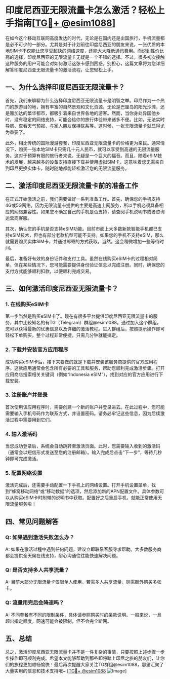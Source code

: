 # 印度尼西亚无限流量卡怎么激活？轻松上手指南[[TG💪+ @esim1088](https://t.me/s/esim1088)]

在如今这个移动互联网高度发达的时代，无论是在国内还是出国旅行，手机流量都是必不可少的一部分。尤其是对于计划前往印度尼西亚的朋友来说，一张优质的本地SIM卡不仅能让您享受超快的网络速度，还能大大降低通讯费用。而说到性价比高的选择，印度尼西亚的无限流量卡无疑是一个不错的选择。不过，很多初次接触这种服务的用户可能会对如何激活这张卡感到困惑。别担心，这篇文章将为您详细解答印度尼西亚无限流量卡的激活流程，让您轻松上手。

## 一、为什么选择印度尼西亚无限流量卡？

首先，我们来聊聊为什么选择印度尼西亚无限流量卡是明智之举。印尼作为一个热门的旅游目的地，拥有丰富的自然景观和文化资源，无论是巴厘岛的阳光沙滩，还是雅加达的繁华都市，都吸引着来自世界各地的游客。然而，当你身处异国他乡时，没有稳定的网络支持，可能会给你的旅行体验带来诸多不便。比如，无法实时导航、查看天气预报、与家人朋友保持联系等。这时候，一张无限流量卡就显得尤为重要了。

此外，相比传统的国际漫游套餐，印度尼西亚无限流量卡的价格更为亲民。通常情况下，购买一张本地SIM卡只需几十元人民币，就可以享受到高速的无限流量服务。这对于预算有限的旅行者来说，无疑是一个巨大的福音。而且，随着eSIM技术的发展，越来越多的设备支持直接下载并使用虚拟SIM卡，这意味着您无需亲自到印尼更换实体卡，随时随地都能轻松激活您的无限流量服务。

## 二、激活印度尼西亚无限流量卡前的准备工作

在正式开始激活之前，我们需要做好一系列准备工作。首先，确保您的手机支持4G或5G网络。因为无限流量卡提供的主要是高速上网服务，所以手机必须具备相应的网络兼容性。如果您不确定自己的手机是否支持，请查阅手机说明书或者咨询运营商客服。

其次，确认您的手机是否支持eSIM功能。目前市面上大多数新款智能手机都已支持eSIM技术，但也有部分老款机型可能不支持。如果您的手机不支持eSIM，那么就需要购买实体SIM卡，并通过邮寄的方式获取。当然，这会稍微增加一些等待时间。

最后，准备好有效的身份证件和支付工具。虽然在线购买eSIM卡的过程相对简单，但在某些情况下，您可能需要提供身份验证信息以完成注册。同时，确保您的支付方式能够顺利扣款，以便顺利完成交易。

## 三、如何激活印度尼西亚无限流量卡？

### 1. 在线购买eSIM卡

第一步当然是购买eSIM卡了。现在有很多平台提供印度尼西亚无限流量卡的服务，其中比较知名的有TG（Telegram）群组@esim1088。通过加入这个群组，您可以获得最新的优惠信息以及详细的激活教程。进入群组后，按照提示操作即可轻松下单购买。整个过程非常便捷，只需几分钟就能搞定。

### 2. 下载并安装官方应用程序

成功购买eSIM卡后，接下来要做的就是下载并安装该服务商提供的官方应用程序。这款应用通常会包含所有必要的工具和服务，帮助您顺利完成激活步骤。打开应用商店搜索相关关键词（例如“Indonesia eSIM”），找到对应的官方应用进行下载安装。

### 3. 注册账户并登录

首次使用该应用程序时，需要创建一个新的账户并登录进去。在此过程中，您可能需要输入手机号码作为联系方式，并设置密码。请务必牢记这些信息，因为后续激活过程中需要用到它们。

### 4. 输入激活码

当您成功登录后，系统会自动跳转至激活页面。此时，您需要输入收到的激活码（通常会以短信形式发送至您的注册邮箱）。输入完成后点击“下一步”，等待几秒钟即可完成激活。

### 5. 配置网络设置

激活完成后，还需要手动配置一下手机上的网络设置。打开手机设置菜单，找到“蜂窝移动网络”或“移动数据”的选项，然后添加新的APN配置文件。具体参数可以从购买eSIM卡时附带的说明书中获取。配置好之后重启手机，就能正常使用无限流量服务啦！

## 四、常见问题解答

### Q: 如果遇到激活失败怎么办？
A: 如果在激活过程中遇到任何问题，建议立即联系客服寻求帮助。大多数服务商都会提供全天候在线支持，耐心沟通往往能快速解决问题。

### Q: 是否支持多人共享流量？
A: 目前大部分无限流量卡仅限单人使用，若需多人共享流量，则需额外购买多张卡。

### Q: 流量用完后会降速吗？
A: 不同套餐有不同的限制条件，具体请参照购买时的条款说明。一般来说，一旦超出指定额度，网速可能会被限制，但不会完全断网。

## 五、总结

总之，激活印度尼西亚无限流量卡并不是一件复杂的事情，只要按照上述步骤一步步操作即可顺利完成。希望本文能够帮助到那些即将踏上印尼之旅的朋友们，让你们的旅程更加顺畅愉快！最后再次提醒大家关注TG群组@esim1088，那里汇聚了大量实用的信息和技术支持哦~ [[TG💪+ @esim1088](https://t.me/s/esim1088) ![Image](https://i.postimg.cc/4NQfJmqS/Snipaste-2025-05-13-00-14-12.png)]